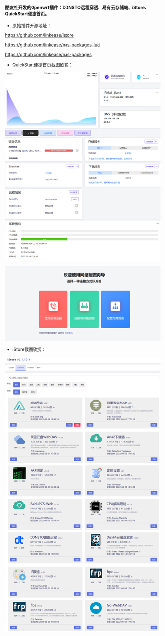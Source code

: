 #### 酷友社开发的Openwrt插件：DDNSTO远程穿透、易有云存储端、iStore、QuickStart便捷首页。

* 原始插件开源地址：

https://github.com/linkease/istore

https://github.com/linkease/nas-packages-luci

https://github.com/linkease/nas-packages

* QuickStart便捷首页截图欣赏：

![jpg](./preview/1.png)

![jpg](./preview/2.png)


* iStore截图欣赏：

![jpg](./preview/3.png)




